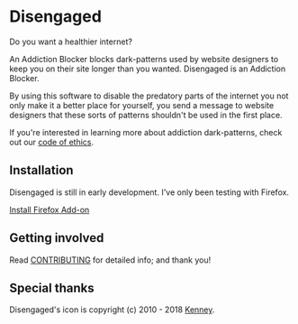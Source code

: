 # Disengaged

Do you want a healthier internet?

An Addiction Blocker blocks dark-patterns used by website designers to keep you on their site longer than you wanted. Disengaged is an Addiction Blocker.

By using this software to disable the predatory parts of the internet you not only make it a better place for yourself, you send a message to website designers that these sorts of patterns shouldn't be used in the first place.

If you're interested in learning more about addiction dark-patterns, check out our [code of ethics](CODE_OF_ETHICS.md).

## Installation

Disengaged is still in early development. I've only been testing with Firefox.

[Install Firefox Add-on](https://addons.mozilla.org/en-US/firefox/addon/disengaged/)

## Getting involved

Read [CONTRIBUTING](CONTRIBUTING.md) for detailed info; and thank you!

## Special thanks

Disengaged's icon is copyright (c) 2010 - 2018 [Kenney](kenney.nl).